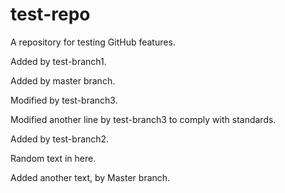 test-repo
=========

A repository for testing GitHub features.

Added by test-branch1.

Added by master branch.

Modified by test-branch3.

Modified another line by test-branch3 to comply with standards.

Added by test-branch2.

Random text in here.

Added another text, by Master branch.
